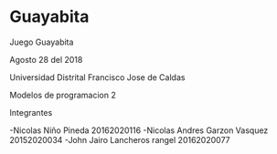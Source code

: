 # Guayabita
Juego Guayabita

Agosto 28 del 2018

Universidad Distrital Francisco Jose de Caldas

Modelos de programacion 2

Integrantes

-Nicolas Niño Pineda               20162020116
-Nicolas Andres Garzon Vasquez     20152020034
-John Jairo Lancheros rangel       20162020077
